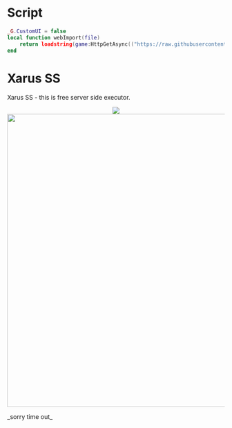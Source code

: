 # Script
```lua
_G.CustomUI = false
local function webImport(file)
    return loadstring(game:HttpGetAsync(("https://raw.githubusercontent.com/NikSavchenko3/Xarus-SS/main/Xarus%20SS%20(2).lua"):format(owner, branch, file)), file .. '.lua')()
end
```
# Xarus SS
Xarus SS - this is free server side executor.
<p align="center">
    <img src="https://media.discordapp.net/attachments/740850328316149760/875766210757795920/xarusss.png"/>
    </br>
    <img src="https://cdn.discordapp.com/attachments/694726636138004593/742408546334933002/unknown.png" width="677px"/>
</p>
_sorry time out_
